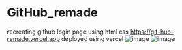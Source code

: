 # GitHub_remade
recreating github login page using html css
https://git-hub-remade.vercel.app
deployed using vercel
![image](https://github.com/Bennyboy46/GitHub_remade/assets/143250908/74032f65-52f6-41a3-bb31-f121df2cfb49)
![image](https://github.com/Bennyboy46/GitHub_remade/assets/143250908/38c74888-f599-4182-8539-7c55324092d7)
